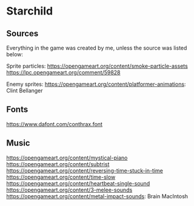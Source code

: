 # Starchild


## Sources

Everything in the game was created by me, unless the source was listed below:

Sprite particles: https://opengameart.org/content/smoke-particle-assets
https://lpc.opengameart.org/comment/59828

Enemy sprites: https://opengameart.org/content/platformer-animations: Clint Bellanger

## Fonts

https://www.dafont.com/conthrax.font

## Music
https://opengameart.org/content/mystical-piano
https://opengameart.org/content/subtrist
https://opengameart.org/content/reversing-time-stuck-in-time
https://opengameart.org/content/time-slow
https://opengameart.org/content/heartbeat-single-sound
https://opengameart.org/content/3-melee-sounds
https://opengameart.org/content/metal-impact-sounds: Brain MacIntosh
